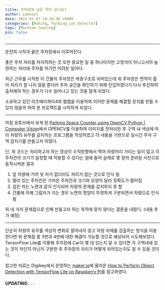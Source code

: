 ```yaml
---
title: 주차장에 남은 자리 있나요?
author: Lahesol
date: 2022-01-07 14:28:30 +0900
categories: [Making, Parking_Lot_Detector]
tags: [Machine learing]
pin: false
---
```


------------------------------------

운전의 시작과 끝은 주차장에서 이루어진다.  

좋은 주차 자리를 차지하려는 것 또한 중요한 일 중 하나이지만 고정석이 아니고서야 늘 원하는 자리에 주차를 하기란 어려운 일이다.  

최근 근무를 시작한 이 건물의 주차장은 복층구조로 되어있는데 위 주차장은 면적이 좁아 자리가 잘 나지 않을 뿐더러 주차 공간을 확인하기 위해 진입하였다가 다시 후진하여 출차헤야 하는 경우가 다수 일어나고 있는 것을 알게 되었다.

소유하고 있던 라즈베리파이4와 웹캠을 이용하여 이러한 문제를 해결할 장치를 만들 수 있지 않을까 하여 본 프로젝트를 시작하게 되었다.

-------------------------

마침 유튜브에서 보게 된 [Parking Space Counter using OpenCV Python | Computer Vision](https://www.youtube.com/watch?v=caKnQlCMIYI)에서 OPENCV를 이용하여 이미지를 전처리한 후 구역 내 색상에 따라 차량의 유무를 감지하는 프로그램을 작성하였고 이 내용을 기반으로 실시간 주차 구역 감지기를 만들고자 하였다.

딘, 위 코드는 처리하고자 하는 영상이 수직방향에서 찍어 차량끼리 가리는 일이 없고 각 주차칸의 크기가 일정할 때 적용할 수 있다는 점에 들어 실제로 몇 장의 준비된 사진으로 동작시켜본 결과 

1. 앞 차량에 가려 뒷 차가 없더라도 자리가 없는 것으로 인식 됨
2. 멀리 있는 주차칸은 가까운 주차칸과 크기와 모양이 달라 정확도가 떨어짐
3. 검은 차는 노면과 같이 인식되어 차량의 존재를 감지하지 못 함
4. 건물에 의해 그림자가 지는 경우 노면의 명암이 뚜렷하게 구분되면서 차량으로 인식됨

위 네 가지 문제점으로 인해 만들고자 하는 목적에 맞지 않다는 결론을 내렸디.
(내용 추가 예정)

---------------

단순히 차량의 유무를 색상의 변화로 알아내지 않고 차량 자체를 검출하는 방식을 이용한다면 위 문제점 중 3번과 4번에 대한 해결이 가능할 것으로 예상되어 시도해보았다. TensorFlow Lite를 이욯해 주차장에 Car이 몇 대 있는지 알 수 있다면 각 구역내에 있는 것이 차인지 아닌지 구분한 후 주차장의 자리가 어떻게 되어있는지도 알 수 있을 것이다.

참고한 자료는 Digikey에서 운영하는 [maker.io](https://www.digikey.kr/en/maker)에 올라온 [How to Perform Object Detection with TensorFlow Lite on Raspberry Pi](https://www.digikey.kr/en/maker/projects/how-to-perform-object-detection-with-tensorflow-lite-on-raspberry-pi/b929e1519c7c43d5b2c6f89984883588)를 참고하였다.



#### *UPDATING . . .*
